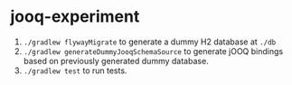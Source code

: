 # jooq-experiment

1. `./gradlew flywayMigrate` to generate a dummy H2 database at `./db`
2. `./gradlew generateDummyJooqSchemaSource` to generate jOOQ bindings based on previously generated dummy database.
3. `./gradlew test` to run tests.
